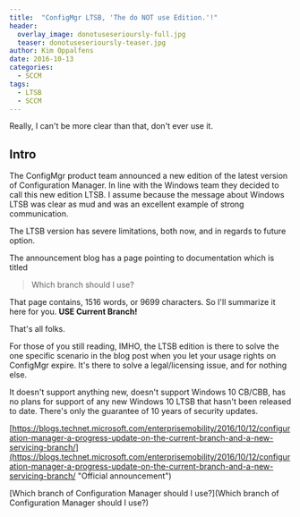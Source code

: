 ```yaml
---
title:  "ConfigMgr LTSB, 'The do NOT use Edition.'!"
header:
  overlay_image: donotuseserioursly-full.jpg
  teaser: donotuseserioursly-teaser.jpg
author: Kim Oppalfens
date: 2016-10-13
categories: 
  - SCCM
tags:
  - LTSB
  - SCCM
---
```

Really, I can't be more clear than that, don't ever use it.

## Intro

The ConfigMgr product team announced a new edition of the latest version of Configuration Manager. In line with the Windows team they decided to call this new edition LTSB. I assume because the message about Windows LTSB was clear as mud and was an excellent example of strong communication.

The LTSB version has severe limitations, both now, and in regards to future option.

The announcement blog has a page pointing to documentation which is titled 

> Which branch should I use?

That page contains, 1516 words, or 9699 characters. So I'll summarize it here for you.
 **USE Current Branch!**

That's all folks.

For those of you still reading, IMHO, the LTSB edition is there to solve the one specific scenario in the blog post when you let your usage rights on ConfigMgr expire. It's there to solve a legal/licensing issue, and for nothing else.

It doesn't support anything new, doesn't support Windows 10 CB/CBB, has no plans for support of any new Windows 10 LTSB that hasn't been released to date. There's only the guarantee of 10 years of security updates.

[https://blogs.technet.microsoft.com/enterprisemobility/2016/10/12/configuration-manager-a-progress-update-on-the-current-branch-and-a-new-servicing-branch/](https://blogs.technet.microsoft.com/enterprisemobility/2016/10/12/configuration-manager-a-progress-update-on-the-current-branch-and-a-new-servicing-branch/ "Official announcement")

[Which branch of Configuration Manager should I use?](Which branch of Configuration Manager should I use?)